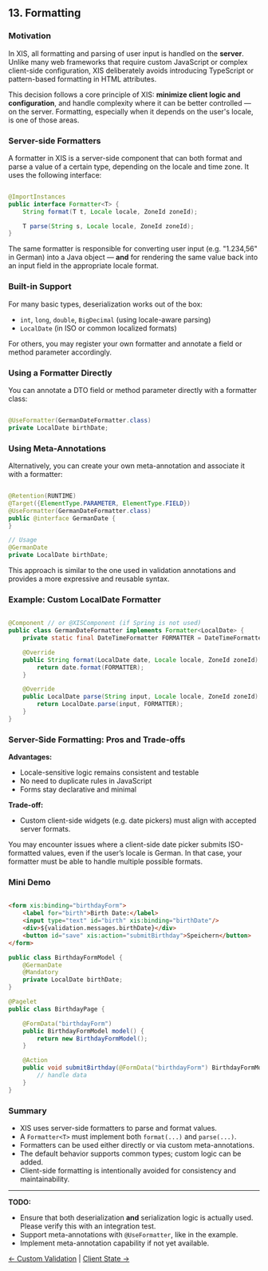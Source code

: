 ## 13. Formatting

### Motivation

In XIS, all formatting and parsing of user input is handled on the **server**. Unlike many web frameworks that require
custom JavaScript or complex client-side configuration, XIS deliberately avoids introducing TypeScript or pattern-based
formatting in HTML attributes.

This decision follows a core principle of XIS: **minimize client logic and configuration**, and handle complexity where
it can be better controlled — on the server. Formatting, especially when it depends on the user's locale, is one of
those areas.

### Server-side Formatters

A formatter in XIS is a server-side component that can both format and parse a value of a certain type, depending on the
locale and time zone. It uses the following interface:

```java

@ImportInstances
public interface Formatter<T> {
    String format(T t, Locale locale, ZoneId zoneId);

    T parse(String s, Locale locale, ZoneId zoneId);
}
```

The same formatter is responsible for converting user input (e.g. "1.234,56" in German) into a Java object — **and** for
rendering the same value back into an input field in the appropriate locale format.

### Built-in Support

For many basic types, deserialization works out of the box:

- `int`, `long`, `double`, `BigDecimal` (using locale-aware parsing)
- `LocalDate` (in ISO or common localized formats)

For others, you may register your own formatter and annotate a field or method parameter accordingly.

### Using a Formatter Directly

You can annotate a DTO field or method parameter directly with a formatter class:

```java

@UseFormatter(GermanDateFormatter.class)
private LocalDate birthDate;
```

### Using Meta-Annotations

Alternatively, you can create your own meta-annotation and associate it with a formatter:

```java

@Retention(RUNTIME)
@Target({ElementType.PARAMETER, ElementType.FIELD})
@UseFormatter(GermanDateFormatter.class)
public @interface GermanDate {
}

// Usage
@GermanDate
private LocalDate birthDate;
```

This approach is similar to the one used in validation annotations and provides a more expressive and reusable syntax.

### Example: Custom LocalDate Formatter

```java

@Component // or @XISComponent (if Spring is not used)
public class GermanDateFormatter implements Formatter<LocalDate> {
    private static final DateTimeFormatter FORMATTER = DateTimeFormatter.ofPattern("dd.MM.yyyy");

    @Override
    public String format(LocalDate date, Locale locale, ZoneId zoneId) {
        return date.format(FORMATTER);
    }

    @Override
    public LocalDate parse(String input, Locale locale, ZoneId zoneId) {
        return LocalDate.parse(input, FORMATTER);
    }
}
```

### Server-Side Formatting: Pros and Trade-offs

**Advantages:**

- Locale-sensitive logic remains consistent and testable
- No need to duplicate rules in JavaScript
- Forms stay declarative and minimal

**Trade-off:**

- Custom client-side widgets (e.g. date pickers) must align with accepted server formats.

You may encounter issues where a client-side date picker submits ISO-formatted values, even if the user’s locale is
German. In that case, your formatter must be able to handle multiple possible formats.

### Mini Demo

```html

<form xis:binding="birthdayForm">
    <label for="birth">Birth Date:</label>
    <input type="text" id="birth" xis:binding="birthDate"/>
    <div>${validation.messages.birthDate}</div>
    <button id="save" xis:action="submitBirthday">Speichern</button>
</form>
```

```java
public class BirthdayFormModel {
    @GermanDate
    @Mandatory
    private LocalDate birthDate;
}

@Pagelet
public class BirthdayPage {

    @FormData("birthdayForm")
    public BirthdayFormModel model() {
        return new BirthdayFormModel();
    }

    @Action
    public void submitBirthday(@FormData("birthdayForm") BirthdayFormModel model) {
        // handle data
    }
}
```

### Summary

- XIS uses server-side formatters to parse and format values.
- A `Formatter<T>` must implement both `format(...)` and `parse(...)`.
- Formatters can be used either directly or via custom meta-annotations.
- The default behavior supports common types; custom logic can be added.
- Client-side formatting is intentionally avoided for consistency and maintainability.

---

**TODO:**

- Ensure that both deserialization **and** serialization logic is actually used. Please verify this with an integration
  test.
- Support meta-annotations with `@UseFormatter`, like in the example.
- Implement meta-annotation capability if not yet available.

[← Custom Validation](12-custom-validation.md) | [Client State →](14-client-state.md)